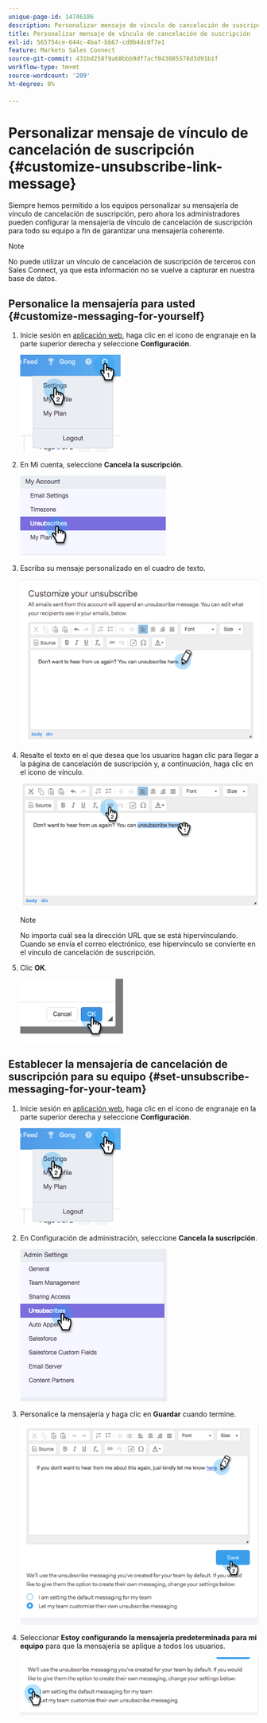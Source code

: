 ```yaml
---
unique-page-id: 14746186
description: Personalizar mensaje de vínculo de cancelación de suscripción - Documentos de Marketo - Documentación del producto
title: Personalizar mensaje de vínculo de cancelación de suscripción
exl-id: 565754ce-644c-4ba7-bb67-cd0b4dc0f7e1
feature: Marketo Sales Connect
source-git-commit: 431bd258f9a68bbb9df7acf043085578d3d91b1f
workflow-type: tm+mt
source-wordcount: '209'
ht-degree: 0%

---
```


# Personalizar mensaje de vínculo de cancelación de suscripción {#customize-unsubscribe-link-message}

Siempre hemos permitido a los equipos personalizar su mensajería de vínculo de cancelación de suscripción, pero ahora los administradores pueden configurar la mensajería de vínculo de cancelación de suscripción para todo su equipo a fin de garantizar una mensajería coherente.

>[!NOTE]
>
>No puede utilizar un vínculo de cancelación de suscripción de terceros con Sales Connect, ya que esta información no se vuelve a capturar en nuestra base de datos.

## Personalice la mensajería para usted {#customize-messaging-for-yourself}

1. Inicie sesión en [aplicación web](https://toutapp.com/login), haga clic en el icono de engranaje en la parte superior derecha y seleccione **Configuración**.

   ![](assets/one.png)

1. En Mi cuenta, seleccione **Cancela la suscripción**.

   ![](assets/two-1.png)

1. Escriba su mensaje personalizado en el cuadro de texto.

   ![](assets/three-1.png)

1. Resalte el texto en el que desea que los usuarios hagan clic para llegar a la página de cancelación de suscripción y, a continuación, haga clic en el icono de vínculo.

   ![](assets/four-1.png)

   >[!NOTE]
   >
   >No importa cuál sea la dirección URL que se está hipervinculando. Cuando se envía el correo electrónico, ese hipervínculo se convierte en el vínculo de cancelación de suscripción.

1. Clic **OK**.

   ![](assets/five.png)

## Establecer la mensajería de cancelación de suscripción para su equipo {#set-unsubscribe-messaging-for-your-team}

1. Inicie sesión en [aplicación web](https://toutapp.com/login), haga clic en el icono de engranaje en la parte superior derecha y seleccione **Configuración**.

   ![](assets/six.png)

1. En Configuración de administración, seleccione **Cancela la suscripción**.

   ![](assets/eight.png)

1. Personalice la mensajería y haga clic en **Guardar** cuando termine.

   ![](assets/seven.png)

1. Seleccionar **Estoy configurando la mensajería predeterminada para mi equipo** para que la mensajería se aplique a todos los usuarios.

   ![](assets/eleven.png)
